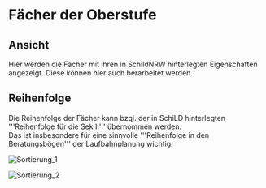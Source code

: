 # Fächer der Oberstufe

## Ansicht
Hier werden die Fächer mit ihren in SchildNRW hinterlegten Eigenschaften angezeigt. Diese können hier auch berarbeitet werden.<br />

## Reihenfolge
Die Reihenfolge der Fächer kann bzgl. der in SchiLD hinterlegten '''Reihenfolge für die Sek II''' übernommen werden.<br /> 
Das ist insbesondere für eine sinnvolle '''Reihenfolge in den Beratungsbögen''' der Laufbahnplanung wichtig.


![Sortierung_1](\images\SVWS_Kataloge_Faecher_Sortierung_1.png)  


![Sortierung_2](\images\SVWS_Kataloge_Faecher_Sortierung_2.png)  
